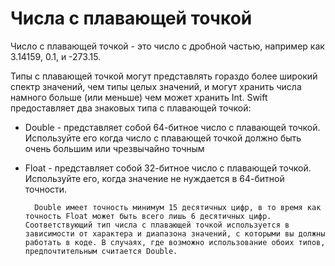# Числа с плавающей точкой
Число с плавающей точкой - это число с дробной частью, например как 3.14159, 0.1, и -273.15.

Типы с плавающей точкой могут представлять гораздо более широкий спектр значений, чем типы целых значений, и могут хранить числа намного больше (или меньше) чем может хранить Int. Swift предоставляет два знаковых типа с плавающей точкой:

+ Double - представляет собой 64-битное число с плавающей точкой. Используйте его когда число с плавающей точкой должно быть очень большим или чрезвычайно точным
+ Float - представляет собой 32-битное число с плавающей точкой. Используйте его, когда значение не нуждается в 64-битной точности.

        Double имеет точность минимум 15 десятичных цифр, в то время как точность Float может быть всего лишь 6 десятичных цифр. Соответствующий тип числа с плавающей точкой используется в зависимости от характера и диапазона значений, c которыми вы должны работать в коде. В случаях, где возможно использование обоих типов, предпочтительным считается Double.

